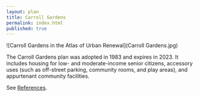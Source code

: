 ```yaml
---
layout: plan
title: Carroll Gardens
permalink: index.html
published: true
---
```


![Carroll Gardens in the Atlas of Urban Renewal](Carroll Gardens.jpg)

The Carroll Gardens plan was adopted in 1983 and expires in 2023. It includes housing for low- and moderate-income senior citizens, accessory uses (such as off-street parking, community rooms, and play areas), and appurtenant community facilities.

See [References](http://www.urbanreviewer.org/#page=references.html). 